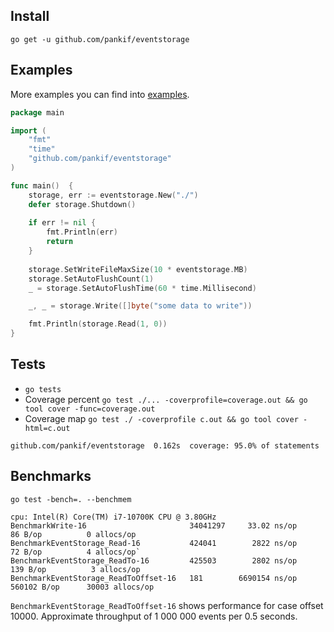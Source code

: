 ## Install

```
go get -u github.com/pankif/eventstorage
```

## Examples
More examples you can find into [examples](https://github.com/pankif/eventstorage/tree/main/examples).

```go
package main

import (
    "fmt"
    "time"
    "github.com/pankif/eventstorage"
)

func main()  {
    storage, err := eventstorage.New("./")
    defer storage.Shutdown()
	
    if err != nil {
        fmt.Println(err)
        return
    }
	
    storage.SetWriteFileMaxSize(10 * eventstorage.MB)
    storage.SetAutoFlushCount(1)
    _ = storage.SetAutoFlushTime(60 * time.Millisecond)

    _, _ = storage.Write([]byte("some data to write"))

    fmt.Println(storage.Read(1, 0)) 
}
```

## Tests
- `go tests`
- Coverage percent `go test ./... -coverprofile=coverage.out && go tool cover -func=coverage.out`
- Coverage map `go test ./ -coverprofile c.out && go tool cover -html=c.out`

```console
github.com/pankif/eventstorage  0.162s  coverage: 95.0% of statements
````

## Benchmarks
`go test -bench=. --benchmem`

```console
cpu: Intel(R) Core(TM) i7-10700K CPU @ 3.80GHz  
BenchmarkWrite-16                       34041297     33.02 ns/op         86 B/op          0 allocs/op
BenchmarkEventStorage_Read-16           424041        2822 ns/op         72 B/op          4 allocs/op`
BenchmarkEventStorage_ReadTo-16         425503        2802 ns/op        139 B/op          3 allocs/op
BenchmarkEventStorage_ReadToOffset-16   181        6690154 ns/op     560102 B/op      30003 allocs/op
````

`BenchmarkEventStorage_ReadToOffset-16` shows performance for case offset 10000. 
Approximate throughput of 1 000 000 events per 0.5 seconds.